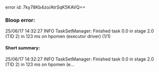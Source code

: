 error id: 7ky78Kb4zo/AtrSqK5KAVQ==
### Bloop error:

25/06/17 14:32:27 INFO TaskSetManager: Finished task 0.0 in stage 2.0 (TID 2) in 123 ms on hpomen (executor driver) (1/1)
#### Short summary: 

25/06/17 14:32:27 INFO TaskSetManager: Finished task 0.0 in stage 2.0 (TID 2) in 123 ms on hpomen (e...